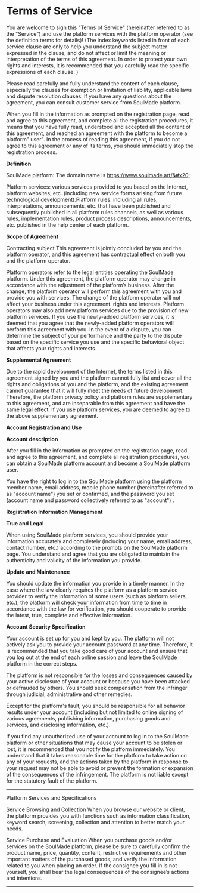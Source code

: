 # Terms of Service

You are welcome to sign this "Terms of Service" (hereinafter referred to as the "Service") and use the platform services with the platform operator (see the definition terms for details)! (The index keywords listed in front of each service clause are only to help you understand the subject matter expressed in the clause, and do not affect or limit the meaning or interpretation of the terms of this agreement. In order to protect your own rights and interests, it is recommended that you carefully read the specific expressions of each clause. )

Please read carefully and fully understand the content of each clause, especially the clauses for exemption or limitation of liability, applicable laws and dispute resolution clauses. If you have any questions about the agreement, you can consult customer service from SoulMade platform.

When you fill in the information as prompted on the registration page, read and agree to this agreement, and complete all the registration procedures, it means that you have fully read, understood and accepted all the content of this agreement, and reached an agreement with the platform to become a platform" user". In the process of reading this agreement, if you do not agree to this agreement or any of its terms, you should immediately stop the registration process.



**Definition**&#x20;

SoulMade platform: The domain name is https://www.soulmade.art/&#x20;

Platform services: various services provided to you based on the Internet, platform websites, etc. (including new service forms arising from future technological development).Platform rules: including all rules, interpretations, announcements, etc. that have been published and subsequently published in all platform rules channels, as well as various rules, implementation rules, product process descriptions, announcements, etc. published in the help center of each platform.



**Scope of Agreement**&#x20;

Contracting subject This agreement is jointly concluded by you and the platform operator, and this agreement has contractual effect on both you and the platform operator.&#x20;

Platform operators refer to the legal entities operating the SoulMade platform. Under this agreement, the platform operator may change in accordance with the adjustment of the platform’s business. After the change, the platform operator will perform this agreement with you and provide you with services. The change of the platform operator will not affect your business under this agreement. rights and interests. Platform operators may also add new platform services due to the provision of new platform services. If you use the newly-added platform services, it is deemed that you agree that the newly-added platform operators will perform this agreement with you. In the event of a dispute, you can determine the subject of your performance and the party to the dispute based on the specific service you use and the specific behavioral object that affects your rights and interests.



**Supplemental Agreement**&#x20;

Due to the rapid development of the Internet, the terms listed in this agreement signed by you and the platform cannot fully list and cover all the rights and obligations of you and the platform, and the existing agreement cannot guarantee that it will fully meet the needs of future development. Therefore, the platform privacy policy and platform rules are supplementary to this agreement, and are inseparable from this agreement and have the same legal effect. If you use platform services, you are deemed to agree to the above supplementary agreement.



**Account Registration and Use**&#x20;

**Account description**&#x20;

After you fill in the information as prompted on the registration page, read and agree to this agreement, and complete all registration procedures, you can obtain a SoulMade platform account and become a SoulMade platform user.&#x20;

You have the right to log in to the SoulMade platform using the platform member name, email address, mobile phone number (hereinafter referred to as "account name") you set or confirmed, and the password you set (account name and password collectively referred to as "account") .



**Registration Information Management**&#x20;

**True and Legal**&#x20;

When using SoulMade platform services, you should provide your information accurately and completely (including your name, email address, contact number, etc.) according to the prompts on the SoulMade platform page. You understand and agree that you are obligated to maintain the authenticity and validity of the information you provide.&#x20;

**Update and Maintenance**&#x20;

You should update the information you provide in a timely manner. In the case where the law clearly requires the platform as a platform service provider to verify the information of some users (such as platform sellers, etc.), the platform will check your information from time to time in accordance with the law for verification, you should cooperate to provide the latest, true, complete and effective information.&#x20;

**Account Security Specification**&#x20;

Your account is set up for you and kept by you. The platform will not actively ask you to provide your account password at any time. Therefore, it is recommended that you take good care of your account and ensure that you log out at the end of each online session and leave the SoulMade platform in the correct steps.&#x20;

The platform is not responsible for the losses and consequences caused by your active disclosure of your account or because you have been attacked or defrauded by others. You should seek compensation from the infringer through judicial, administrative and other remedies.&#x20;

Except for the platform's fault, you should be responsible for all behavior results under your account (including but not limited to online signing of various agreements, publishing information, purchasing goods and services, and disclosing information, etc.).&#x20;

If you find any unauthorized use of your account to log in to the SoulMade platform or other situations that may cause your account to be stolen or lost, it is recommended that you notify the platform immediately. You understand that it takes reasonable time for the platform to take action on any of your requests, and the actions taken by the platform in response to your request may not be able to avoid or prevent the formation or expansion of the consequences of the infringement. The platform is not liable except for the statutory fault of the platform.

****

Platform Services and Specifications

Service Browsing and Collection When you browse our website or client, the platform provides you with functions such as information classification, keyword search, screening, collection and attention to better match your needs.

Service Purchase and Evaluation When you purchase goods and/or services on the SoulMade platform, please be sure to carefully confirm the product name, price, quantity, content, restrictive requirements and other important matters of the purchased goods, and verify the information related to you when placing an order. If the consignee you fill in is not yourself, you shall bear the legal consequences of the consignee’s actions and intentions.

****



